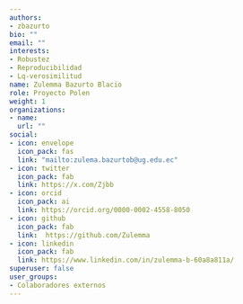 ```yaml
---
authors:
- zbazurto
bio: ""
email: ""
interests:
- Robustez
- Reproducibilidad
- Lq-verosimilitud
name: Zulemma Bazurto Blacio
role: Proyecto Polen
weight: 1
organizations:
- name: 
  url: ""
social:
- icon: envelope
  icon_pack: fas
  link: "mailto:zulema.bazurtob@ug.edu.ec"
- icon: twitter
  icon_pack: fab
  link: https://x.com/Zjbb
- icon: orcid
  icon_pack: ai
  link: https://orcid.org/0000-0002-4558-8050
- icon: github
  icon_pack: fab
  link:  https://github.com/Zulemma
- icon: linkedin
  icon_pack: fab
  link: https://www.linkedin.com/in/zulemma-b-60a8a811a/
superuser: false
user_groups:
- Colaboradores externos
---
```

